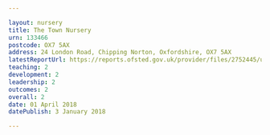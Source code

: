 ```yaml
---

layout: nursery
title: The Town Nursery
urn: 133466
postcode: OX7 5AX
address: 24 London Road, Chipping Norton, Oxfordshire, OX7 5AX
latestReportUrl: https://reports.ofsted.gov.uk/provider/files/2752445/urn/133466.pdf
teaching: 2
development: 2
leadership: 2
outcomes: 2
overall: 2
date: 01 April 2018 
datePublish: 3 January 2018

---
```

